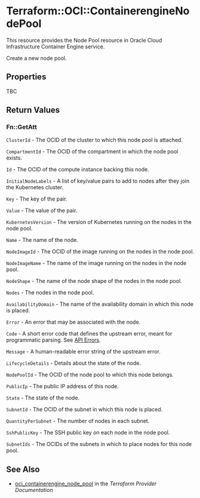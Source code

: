 # Terraform::OCI::ContainerengineNodePool

This resource provides the Node Pool resource in Oracle Cloud Infrastructure Container Engine service.

Create a new node pool.

## Properties

TBC

## Return Values

### Fn::GetAtt

`ClusterId` - The OCID of the cluster to which this node pool is attached.

`CompartmentId` - The OCID of the compartment in which the node pool exists.

`Id` - The OCID of the compute instance backing this node.

`InitialNodeLabels` - A list of key/value pairs to add to nodes after they join the Kubernetes cluster.

`Key` - The key of the pair.

`Value` - The value of the pair.

`KubernetesVersion` - The version of Kubernetes running on the nodes in the node pool.

`Name` - The name of the node.

`NodeImageId` - The OCID of the image running on the nodes in the node pool.

`NodeImageName` - The name of the image running on the nodes in the node pool.

`NodeShape` - The name of the node shape of the nodes in the node pool.

`Nodes` - The nodes in the node pool.

`AvailabilityDomain` - The name of the availability domain in which this node is placed.

`Error` - An error that may be associated with the node.

`Code` - A short error code that defines the upstream error, meant for programmatic parsing. See [API Errors](https://docs.cloud.oracle.com/iaas/Content/API/References/apierrors.htm).

`Message` - A human-readable error string of the upstream error.

`LifecycleDetails` - Details about the state of the node.

`NodePoolId` - The OCID of the node pool to which this node belongs.

`PublicIp` - The public IP address of this node.

`State` - The state of the node.

`SubnetId` - The OCID of the subnet in which this node is placed.

`QuantityPerSubnet` - The number of nodes in each subnet.

`SshPublicKey` - The SSH public key on each node in the node pool.

`SubnetIds` - The OCIDs of the subnets in which to place nodes for this node pool.

## See Also

* [oci_containerengine_node_pool](https://www.terraform.io/docs/providers/oci/r/containerengine_node_pool.html) in the _Terraform Provider Documentation_